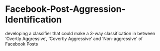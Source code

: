 # Facebook-Post-Aggression-Identification
developing a classifier that could make a 3-way classification in between ‘Overtly Aggressive’, ‘Covertly Aggressive’ and ‘Non-aggressive’ of Facebook Posts
